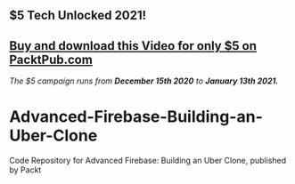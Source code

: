 ## $5 Tech Unlocked 2021!
[Buy and download this Video for only $5 on PacktPub.com](https://www.packtpub.com/product/advanced-firebase-building-an-uber-clone-video/9781789804140)
-----
*The $5 campaign         runs from __December 15th 2020__ to __January 13th 2021.__*

# Advanced-Firebase-Building-an-Uber-Clone
Code Repository for Advanced Firebase: Building an Uber Clone, published by Packt
